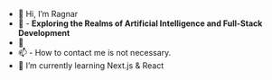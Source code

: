 - 👋 Hi, I’m Ragnar
- 👀 - **Exploring the Realms of Artificial Intelligence and Full-Stack Development**
- 💞️ 
- 📫 - How to contact me is not necessary.
- 🔭 I’m currently learning Next.js & React


<!---
ragnarStark79/ragnar1029 is a ✨ special ✨ repository because its `README.md` (this file) appears on your GitHub profile.
You can click the Preview link to take a look at your changes.
--->
